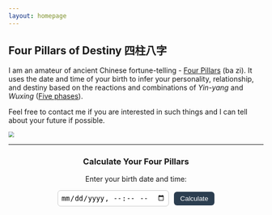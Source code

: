 ```yaml
---
layout: homepage
---
```


## Four Pillars of Destiny 四柱八字

I am an amateur of ancient Chinese fortune-telling - [Four Pillars](https://en.wikipedia.org/wiki/Four_Pillars_of_Destiny) (ba zi). It uses the date and time of your birth to infer your personality, relationship, and destiny based on the reactions and combinations of *Yin-yang* and *Wuxing* ([Five phases](https://en.wikipedia.org/wiki/Wuxing_(Chinese_philosophy))).

Feel free to contact me if you are interested in such things and I can tell about your future if possible. 

<img src="https://raw.githubusercontent.com/leeJiawen/blog-img/main/9cff50fa-1d86-4aad-a15b-1a8074671e3b.png" 
    style="display:block; margin: 0 auto; zoom:67%;" />

<hr>
<h3 style="text-align:center;">Calculate Your Four Pillars</h3>
<p style="text-align:center;">Enter your birth date and time:</p>

<div style="text-align:center;">
  <input type="datetime-local" id="birthInput" style="padding:6px; border-radius:6px; border:1px solid #ccc;">
  <button onclick="calcBazi()" style="margin-left:6px; padding:6px 12px; border:none; border-radius:6px; background:#2c3e50; color:white;">Calculate</button>
</div>

<div id="baziResult" style="
  margin-top:25px;
  display:flex;
  flex-direction:column;
  align-items:center;
  justify-content:center;
  gap:10px;
  font-size:1.2em;
  text-align:center;
  min-height:200px;
"></div>

<script src="https://cdn.jsdelivr.net/npm/lunar-javascript@1.6.12/lunar.min.js"></script>

<script>function calcBazi() {
  const input = document.getElementById("birthInput").value;
  if (!input) return alert("Please enter your birth date and time.");

  // Step 1: Gregorian date input
  const date = new Date(input);
  const year = date.getFullYear();
  const month = date.getMonth() + 1;
  const day = date.getDate();
  const hour = date.getHours();

  // Step 2: Convert to lunar using true algorithm
  const solar = Solar.fromYmdHms(year, month, day, hour, 0, 0);
  const lunar = solar.getLunar();

  // Step 3: Get true BaZi pillars
  const yearPillar  = lunar.getYearInGanZhiExact();   // 年柱
  const monthPillar = lunar.getMonthInGanZhiExact();  // 月柱
  const dayPillar   = lunar.getDayInGanZhiExact();    // 日柱
  const timePillar  = lunar.getTimeInGanZhi();        // 时柱

  console.log("True BaZi:", yearPillar, monthPillar, dayPillar, timePillar);

  // Step 4: Color + Pinyin map (for non-Chinese readers)
  const wuxingColors = {
    // Heavenly Stems (天干)
    "甲": { color: "#27ae60", pinyin: "Chia" },
    "乙": { color: "#27ae60", pinyin: "Yi" },
    "丙": { color: "#e74c3c", pinyin: "Ping" },
    "丁": { color: "#e74c3c", pinyin: "Ting" },
    "戊": { color: "#a57c1b", pinyin: "Wu" },
    "己": { color: "#a57c1b", pinyin: "Chi" },
    "庚": { color: "#d4ac0d", pinyin: "Keng" },
    "辛": { color: "#d4ac0d", pinyin: "Hsin" },
    "壬": { color: "#2980b9", pinyin: "Jen" },
    "癸": { color: "#2980b9", pinyin: "Kuei" },
    // 地支 Earthly Branches
    "子": { color: "#2980b9", pinyin: "Tzu" },
    "丑": { color: "#a57c1b", pinyin: "Ch'ou" },
    "寅": { color: "#27ae60", pinyin: "Yin" },
    "卯": { color: "#27ae60", pinyin: "Mao" },
    "辰": { color: "#a57c1b", pinyin: "Ch'en" },
    "巳": { color: "#e74c3c", pinyin: "Ssu" },
    "午": { color: "#e74c3c", pinyin: "Wu" },
    "未": { color: "#a57c1b", pinyin: "Wei" },
    "申": { color: "#d4ac0d", pinyin: "Shen" },
    "酉": { color: "#d4ac0d", pinyin: "Yo" },
    "戌": { color: "#a57c1b", pinyin: "Hsu" },
    "亥": { color: "#2980b9", pinyin: "Hai" }
  };

  const pillars = [
    { label: "Year 年柱",  text: yearPillar },
    { label: "Month 月柱", text: monthPillar },
    { label: "Day 日柱",   text: dayPillar },
    { label: "Hour 时柱",  text: timePillar }
  ];

  // Step 5: Render with Pinyin
  const html = `
    <div style="display:flex;justify-content:center;align-items:flex-end;gap:40px;margin-top:25px;">
      ${pillars.map(p => {
        const stem = p.text[0];
        const branch = p.text[1];
        const stemInfo = wuxingColors[stem];
        const branchInfo = wuxingColors[branch];
        return `
          <div style="display:flex;flex-direction:column;align-items:center;">
            <span style="margin-top:6px;font-size:0.9em;color:#555;">${p.label}</span>
            <span style="font-size:2em;font-weight:bold;color:${stemInfo.color};">
              ${stem} <span style="font-size:0.7em;color:#555;">${stemInfo.pinyin}</span>
            </span>
            <span style="font-size:2em;font-weight:bold;color:${branchInfo.color};">
              ${branch} <span style="font-size:0.7em;color:#555;">${branchInfo.pinyin}</span>
            </span>
          </div>
        `;
      }).join('')}
    </div>

    <p style="text-align:center;margin-top:12px;font-size:0.85em;color:#666;">
                <span style="color:#27ae60;">● Wood 木</span>　
                <span style="color:#e74c3c;">● Fire 火</span>　
                <span style="color:#a57c1b;">● Earth 土</span>　
                <span style="color:#d4ac0d;">● Metal 金</span>　
                <span style="color:#2980b9;">● Water 水</span>
</p>

  `;

  document.getElementById("baziResult").innerHTML = html;
}
</script>
